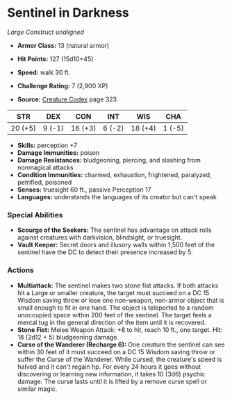 # Sentinel in Darkness

*Large* *Construct* *unaligned*

- **Armor Class:** 13 (natural armor)
- **Hit Points:** 127 (15d10+45)
- **Speed:** walk 30 ft.

- **Challenge Rating:** 7 (2,900 XP)
- **Source:** [Creature Codex](https://koboldpress.com/kpstore/product/creature-codex-for-5th-edition-dnd) page 323

| STR | DEX | CON | INT | WIS | CHA |
| --- | --- | --- | --- | --- | --- |
| 20 (+5) | 9 (-1) | 16 (+3) | 6 (-2) | 18 (+4) | 1 (-5) |

- **Skills:** perception +7
- **Damage Immunities:** poison
- **Damage Resistances:** bludgeoning, piercing, and slashing from nonmagical attacks
- **Condition Immunities:** charmed, exhaustion, frightened, paralyzed, petrified, poisoned
- **Senses:** truesight 60 ft., passive Perception 17
- **Languages:** understands the languages of its creator but can't speak

### Special Abilities

- **Scourge of the Seekers:** The sentinel has advantage on attack rolls against creatures with darkvision, blindsight, or truesight.
- **Vault Keeper:** Secret doors and illusory walls within 1,500 feet of the sentinel have the DC to detect their presence increased by 5.

### Actions

- **Multiattack:** The sentinel makes two stone fist attacks. If both attacks hit a Large or smaller creature, the target must succeed on a DC 15 Wisdom saving throw or lose one non-weapon, non-armor object that is small enough to fit in one hand. The object is teleported to a random unoccupied space within 200 feet of the sentinel. The target feels a mental tug in the general direction of the item until it is recovered.
- **Stone Fist:** Melee Weapon Attack: +8 to hit, reach 10 ft., one target. Hit: 18 (2d12 + 5) bludgeoning damage.
- **Curse of the Wanderer (Recharge 6):** One creature the sentinel can see within 30 feet of it must succeed on a DC 15 Wisdom saving throw or suffer the Curse of the Wanderer. While cursed, the creature's speed is halved and it can't regain hp. For every 24 hours it goes without discovering or learning new information, it takes 10 (3d6) psychic damage. The curse lasts until it is lifted by a remove curse spell or similar magic.


